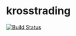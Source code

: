 # krosstrading
[![Build Status](https://circleci.com/gh/nnnlife/krosstrading.svg?style=shield)](https://circleci.com/gh/nnnlife/krosstrading)
